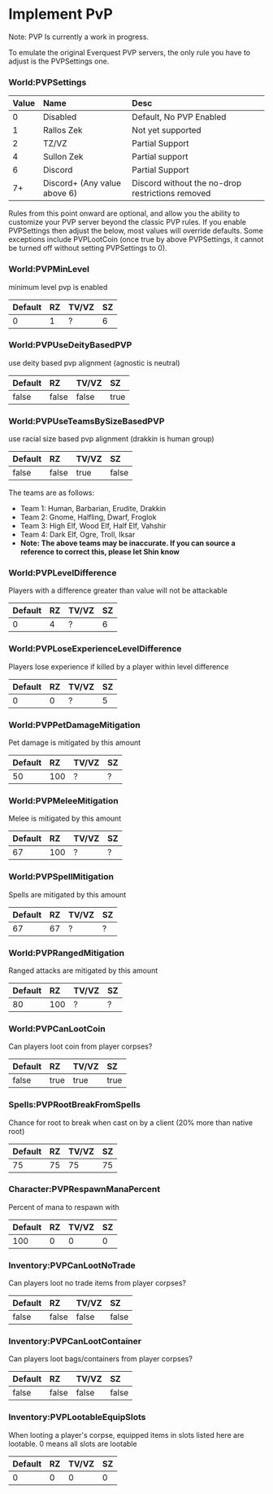 # Implement PvP

Note: PVP Is currently a work in progress.

To emulate the original Everquest PVP servers, the only rule you have to adjust is the PVPSettings one.

### World:PVPSettings

| Value | Name | Desc |
| :--- | :--- | :--- |
| 0 | Disabled | Default, No PVP Enabled |
| 1 | Rallos Zek | Not yet supported |
| 2 | TZ/VZ | Partial Support |
| 4 | Sullon Zek | Partial support |
| 6 | Discord | Partial Support |
| 7+ | Discord+ (Any value above 6) | Discord without the no-drop restrictions removed |

Rules from this point onward are optional, and allow you the ability to customize your PVP server beyond the classic PVP rules. If you enable PVPSettings then adjust the below, most values will override defaults. Some exceptions include PVPLootCoin (once true by above PVPSettings, it cannot be turned off without setting PVPSettings to 0).

### World:PVPMinLevel

minimum level pvp is enabled

| Default | RZ | TV/VZ | SZ |
| :--- | :--- | :--- | :--- |
| 0 | 1 | ? | 6 |

### World:PVPUseDeityBasedPVP

use deity based pvp alignment (agnostic is neutral)

| Default | RZ | TV/VZ | SZ |
| :--- | :--- | :--- | :--- |
| false | false | false | true |

### World:PVPUseTeamsBySizeBasedPVP

use racial size based pvp alignment (drakkin is human group)

| Default | RZ | TV/VZ | SZ |
| :--- | :--- | :--- | :--- |
| false | false | true | false |

The teams are as follows:

* Team 1: Human, Barbarian, Erudite, Drakkin
* Team 2: Gnome, Halfling, Dwarf, Froglok
* Team 3: High Elf, Wood Elf, Half Elf, Vahshir
* Team 4: Dark Elf, Ogre, Troll, Iksar
* **Note: The above teams may be inaccurate. If you can source a reference to correct this, please let Shin know**

### World:PVPLevelDifference

Players with a difference greater than value will not be attackable

| Default | RZ | TV/VZ | SZ |
| :--- | :--- | :--- | :--- |
| 0 | 4 | ? | 6 |

### World:PVPLoseExperienceLevelDifference

Players lose experience if killed by a player within level difference

| Default | RZ | TV/VZ | SZ |
| :--- | :--- | :--- | :--- |
| 0 | 0 | ? | 5 |

### World:PVPPetDamageMitigation

Pet damage is mitigated by this amount

| Default | RZ | TV/VZ | SZ |
| :--- | :--- | :--- | :--- |
| 50 | 100 | ? | ? |

### World:PVPMeleeMitigation

Melee is mitigated by this amount

| Default | RZ | TV/VZ | SZ |
| :--- | :--- | :--- | :--- |
| 67 | 100 | ? | ? |

### World:PVPSpellMitigation

Spells are mitigated by this amount

| Default | RZ | TV/VZ | SZ |
| :--- | :--- | :--- | :--- |
| 67 | 67 | ? | ? |

### World:PVPRangedMitigation

Ranged attacks are mitigated by this amount

| Default | RZ | TV/VZ | SZ |
| :--- | :--- | :--- | :--- |
| 80 | 100 | ? | ? |

### World:PVPCanLootCoin

Can players loot coin from player corpses?

| Default | RZ | TV/VZ | SZ |
| :--- | :--- | :--- | :--- |
| false | true | true | true |

### Spells:PVPRootBreakFromSpells

Chance for root to break when cast on by a client (20% more than native root)

| Default | RZ | TV/VZ | SZ |
| :--- | :--- | :--- | :--- |
| 75 | 75 | 75 | 75 |

### Character:PVPRespawnManaPercent

Percent of mana to respawn with

| Default | RZ | TV/VZ | SZ |
| :--- | :--- | :--- | :--- |
| 100 | 0 | 0 | 0 |

### Inventory:PVPCanLootNoTrade

Can players loot no trade items from player corpses?

| Default | RZ | TV/VZ | SZ |
| :--- | :--- | :--- | :--- |
| false | false | false | false |

### Inventory:PVPCanLootContainer

Can players loot bags/containers from player corpses?

| Default | RZ | TV/VZ | SZ |
| :--- | :--- | :--- | :--- |
| false | false | false | false |

### Inventory:PVPLootableEquipSlots

When looting a player's corpse, equipped items in slots listed here are lootable. 0 means all slots are lootable

| Default | RZ | TV/VZ | SZ |
| :--- | :--- | :--- | :--- |
| 0 | 0 | 0 | 0 |

